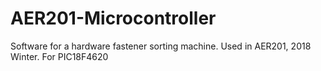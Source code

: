 # AER201-Microcontroller
Software for a hardware fastener sorting machine. Used in AER201, 2018 Winter. For PIC18F4620
